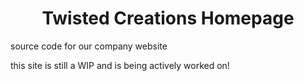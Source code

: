 <h1 align="center">Twisted Creations Homepage</h1>

source code for our company website

this site is still a WIP and is being actively worked on!
